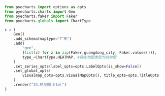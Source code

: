 
<BlogInfo id="660" title="69.热地图" author="白日梦想猿" pv=0 read_times=0 pre_cost_time="0分27秒" category="pyecharts学习" tag_list="['pyecharts学习']" create_time="2021.01.22 14:58:06" update_time="2021.01.22 14:59:02" />

```python
from pyecharts import options as opts
from pyecharts.charts import Geo
from pyecharts.faker import Faker
from pyecharts.globals import ChartType

c = (
    Geo()
    .add_schema(maptype="广东")
    .add(
        "geo",
        [list(z) for z in zip(Faker.guangdong_city, Faker.values())],
        type_=ChartType.HEATMAP, #确定地图类型为热地图
    )
    .set_series_opts(label_opts=opts.LabelOpts(is_show=False))
    .set_global_opts(
        visualmap_opts=opts.VisualMapOpts(), title_opts=opts.TitleOpts(title="Geo-广东地图")
    )
    .render("34.热地图.html")
)

```

